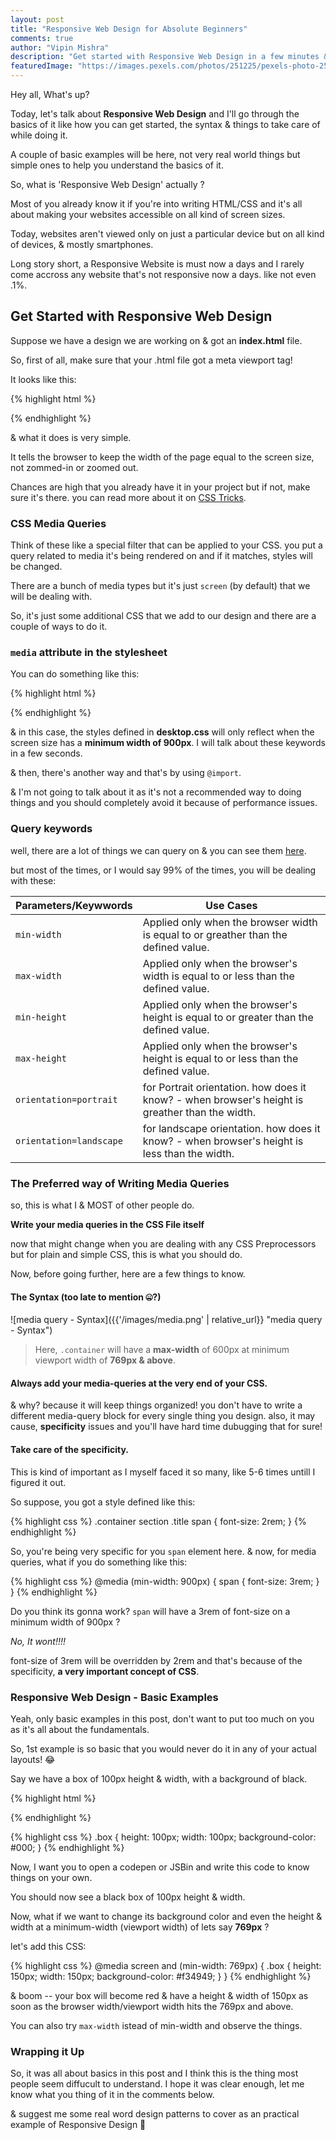 ```yaml
---
layout: post
title: "Responsive Web Design for Absolute Beginners"
comments: true
author: "Vipin Mishra"
description: "Get started with Responsive Web Design in a few minutes & make your layouts accesible for all kind of screen sizes"
featuredImage: "https://images.pexels.com/photos/251225/pexels-photo-251225.jpeg?auto=compress&cs=tinysrgb&dpr=2&h=650&w=940"
---
```


Hey all, What's up?

Today, let's talk about **Responsive Web Design** and I'll go through the basics of it like how you can get started, the syntax & things to take care of while doing it.

A couple of basic examples will be here, not very real world things but simple ones to help you understand the basics of it.

So, what is 'Responsive Web Design' actually ?

Most of you already know it if you're into writing HTML/CSS and it's all about making your websites accessible on all kind of screen sizes.

Today, websites aren't viewed only on just a particular device but on all kind of devices, & mostly smartphones.

Long story short, a Responsive Website is must now a days and I rarely come accross any website that's not responsive now a days. like not even .1%.

## Get Started with Responsive Web Design

Suppose we have a design we are working on & got an **index.html** file.

So, first of all, make sure that your .html file got a meta viewport tag!

It looks like this:

{% highlight html %}

<meta name="viewport" content="width=device-width, initial-scale=1">
{% endhighlight %}

& what it does is very simple.

It tells the browser to keep the width of the page equal to the screen size, not zommed-in or zoomed out.

Chances are high that you already have it in your project but if not, make sure it's there. you can read more about it on [CSS Tricks](https://css-tricks.com/snippets/html/responsive-meta-tag/).

### CSS Media Queries

Think of these like a special filter that can be applied to your CSS. you put a query related to media it's being rendered on and if it matches, styles will be changed.

There are a bunch of media types but it's just `screen` (by default) that we will be dealing with.

So, it's just some additional CSS that we add to our design and there are a couple of ways to do it.

### `media` attribute in the stylesheet

You can do something like this:

{% highlight html %}

<link rel="stylesheet" media="(min-width: 900px)" href="desktop.css">
{% endhighlight %}

& in this case, the styles defined in **desktop.css** will only reflect when the screen size has a **minimum width of 900px**. I will talk about these keywords in a few seconds.

& then, there's another way and that's by using `@import`.

& I'm not going to talk about it as it's not a recommended way to doing things and you should completely avoid it because of performance issues.

### Query keywords

well, there are a lot of things we can query on & you can see them [here](https://www.w3schools.com/cssref/css3_pr_mediaquery.asp).

but most of the times, or I would say 99% of the times, you will be dealing with these:

<table class="ui fixed celled compact table">
  <thead>
    <tr><th>Parameters/Keywwords</th>
    <th>Use Cases</th>
  </tr></thead>
  <tbody>
    <tr>
      <td><code>min-width</code></td>
      <td>Applied only when the browser width is equal to or greather than the defined value.</td>
    </tr>
    <tr>
       <td><code>max-width</code></td>
      <td>Applied only when the browser's width is equal to or less than the defined value.</td>
    </tr>
    <tr>
       <td><code>min-height</code></td>
      <td>Applied only when the browser's height is equal to or greater than the defined value.</td>
    </tr>
    <tr>
       <td><code>max-height</code></td>
      <td>Applied only when the browser's height is equal to or less than the defined value.</td>
    </tr>
    <tr>
       <td><code>orientation=portrait</code></td>
      <td>for Portrait orientation. how does it know? - when browser's height is greather than the width.</td>
    </tr>
    <tr>
       <td><code>orientation=landscape</code></td>
     <td>for landscape orientation. how does it know? - when browser's height is less than the width.</td>
    </tr>
  </tbody>
</table>

### The Preferred way of Writing Media Queries

so, this is what I & MOST of other people do.

**Write your media queries in the CSS File itself**

now that might change when you are dealing with any CSS Preprocessors but for plain and simple CSS, this is what you should do.

Now, before going further, here are a few things to know.

#### The Syntax (too late to mention 🤐?)

![media query - Syntax]({{'/images/media.png' | relative_url}} "media query - Syntax")

> Here, `.container` will have a **max-width** of 600px at minimum viewport width of **769px & above**.

#### Always add your media-queries at the very end of your CSS.

& why? because it will keep things organized! you don't have to write a different media-query block for every single thing you design.
also, it may cause, **specificity** issues and you'll have hard time dubugging that for sure!

#### Take care of the **specificity**.

This is kind of important as I myself faced it so many, like 5-6 times untill I figured it out.

So suppose, you got a style defined like this:

<!-- prettier-ignore-start -->
{% highlight css %}
.container section .title span {
  font-size: 2rem;
}
{% endhighlight %}
<!-- prettier-ignore-end -->

So, you're being very specific for you `span` element here. & now, for media queries, what if you do something like this:

<!-- prettier-ignore-start -->
{% highlight css %}
@media (min-width: 900px) {
  span {
    font-size: 3rem;
  }
}
{% endhighlight %}
<!-- prettier-ignore-end -->

Do you think its gonna work? `span` will have a 3rem of font-size on a minimum width of 900px ?

_No, It wont!!!!_

font-size of 3rem will be overridden by 2rem and that's because of the specificity, **a very important concept of CSS**.

### Responsive Web Design - Basic Examples

Yeah, only basic examples in this post, don't want to put too much on you as it's all about the fundamentals.

So, 1st example is so basic that you would never do it in any of your actual layouts! 😂

Say we have a box of 100px height & width, with a background of black.

{% highlight html %}

<div class="box"></div>
{% endhighlight %}

<!-- prettier-ignore-start -->

{% highlight css %}
.box {
  height: 100px;
  width: 100px;
  background-color: #000;
}
{% endhighlight %}

<!-- prettier-ignore-end -->

Now, I want you to open a codepen or JSBin and write this code to know things on your own.

You should now see a black box of 100px height & width.

Now, what if we want to change its background color and even the height & width at a minimum-width (viewport width) of lets say **769px** ?

let's add this CSS:

<!-- prettier-ignore-start -->

{% highlight css %}
@media screen and (min-width: 769px) {
  .box {
    height: 150px;
    width: 150px;
    background-color: #f34949;
  }
}
{% endhighlight %}

<!-- prettier-ignore-end -->

& boom -- your box will become red & have a height & width of 150px as soon as the browser width/viewport width hits the 769px and above.

You can also try `max-width` istead of min-width and observe the things.

### Wrapping it Up

So, it was all about basics in this post and I think this is the thing most people seem diffucult to understand. I hope it was clear enough, let me know what you thing of it in the comments below.

& suggest me some real word design patterns to cover as an practical example of Responsive Design 🙂
